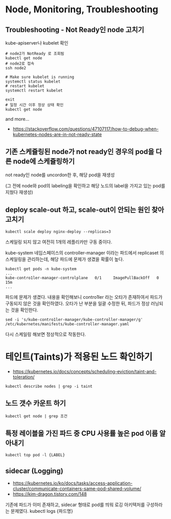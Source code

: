 # Node, Monitoring, Troubleshooting 

## Troubleshooting - Not Ready인 node 고치기
kube-apiserver나 kubelet 확인

```
# node2가 NotReady 로 조회됨 
kubectl get node 
# node2로 접속 
ssh node2 

# Make sure kubelet is running
systemctl status kubelet 
# restart kubelet
systemctl restart kubelet 

exit 
# 일정 시간 이후 정상 상태 확인 
kubectl get node
```

and more...
- https://stackoverflow.com/questions/47107117/how-to-debug-when-kubernetes-nodes-are-in-not-ready-state

## 기존 스케쥴링된 node가 not ready인 경우의 pod을 다른 node에 스케쥴링하기

not ready인 node를 uncordon한 후, 해당 pod을 재생성

(그 전에 node와 pod의 labeling을 확인하고 해당 노드의 label을 가지고 있는 pod를 지웠다 재생성)


## deploy scale-out 하고, scale-out이 안되는 원인 찾아 고치기
```
kubectl scale deploy nginx-deploy --replicas=3
```
스케일링 되지 않고 여전히 1개의 레플리카만 구동 중이다. 

kube-system 네임스페이스의 controller-manager 이라는 파드에서 replicaset 의 스케일링을 관리하는데, 해당 파드에 문제가 생겼을 확률이 높다. 
```
kubectl get pods -n kube-system
...
kube-contro1ler-manager-controlplane   0/1     ImagePullBackOff   0          15m
...
```

파드에 문제가 생겼다. 내용을 확인해보니 contro1ler 라는 오타가 존재하여서 파드가 구동되지 않은 것을 확인하였다. 
오타가 난 부분을 일괄 수정한 뒤, 파드가 정상 러닝되는 것을 확인한다. 
```
sed -i 's/kube-contro1ler-manager/kube-controller-manager/g' /etc/kubernetes/manifests/kube-controller-manager.yaml
```

다시 스케일링 해보면 정상적으로 작동한다.


#  테인트(Taints)가 적용된 노드 확인하기
- https://kubernetes.io/docs/concepts/scheduling-eviction/taint-and-toleration/
```
kubectl describe nodes | grep -i taint
```

## 노드 갯수 카운트 하기
```
kubectl get node | grep 조건
```

## 특정 레이블을 가진 파드 중 CPU 사용률 높은 pod 이름 알아내기
```
kubectl top pod -l {LABEL}
```

## sidecar (Logging)
- https://kubernetes.io/ko/docs/tasks/access-application-cluster/communicate-containers-same-pod-shared-volume/ 
- https://kim-dragon.tistory.com/148

기존에 파드가 이미 존재하고, sidecar 형태로 pod를 띄워 로깅 아키텍처를 구성하라는 문제였다.
kubectl logs {파드명} 

